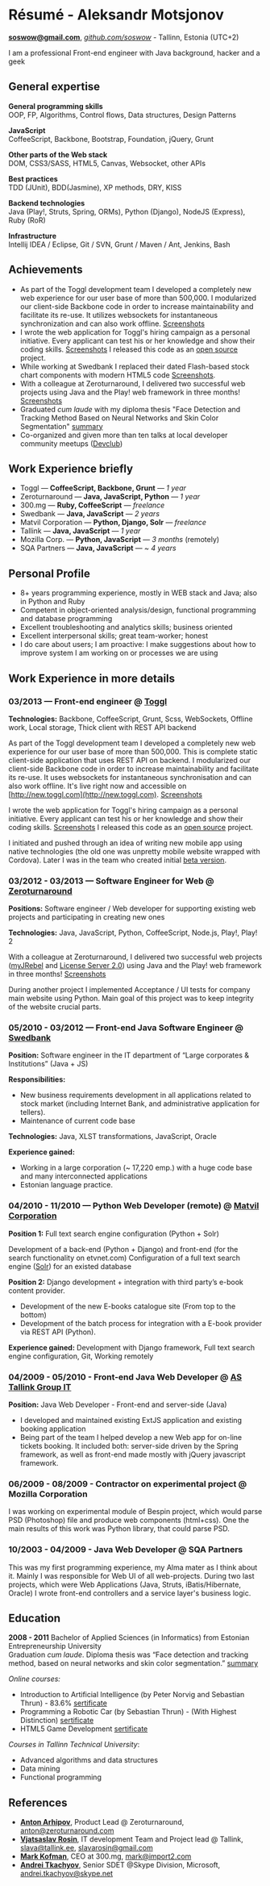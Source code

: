 <script>
//This is 3 lines to generate PDF from print.
var article = $("article").detach();
$(".site > .container").empty().append(article);
$(".site-footer, .pagehead, .header").remove();
window.print();
</script>

Résumé - Aleksandr Motsjonov
======================
**soswow@gmail.com**, [*github.com/soswow*](http://github.com/soswow) - Tallinn, Estonia (UTC+2)

I am a professional Front-end engineer with Java background, hacker and a geek <br/>

General expertise
----------------------
**General programming skills** <br/>
OOP, FP, Algorithms, Control flows, Data structures, Design Patterns

**JavaScript** <br/>
CoffeeScript, Backbone, Bootstrap, Foundation, jQuery, Grunt

**Other parts of the Web stack** <br/>
DOM, CSS3/SASS, HTML5, Canvas, Websocket, other APIs

**Best practices** <br/>
TDD (JUnit), BDD(Jasmine), XP methods, DRY, KISS

**Backend technologies** <br/>
Java (Play!, Struts, Spring, ORMs), Python (Django), NodeJS (Express), Ruby (RoR)

**Infrastructure** <br/>
Intellij IDEA / Eclipse, Git / SVN, Grunt / Maven / Ant, Jenkins, Bash


Achievements
----------------------
* As part of the Toggl development team I developed a completely new web experience for our user base of more than 500,000. 
I modularized our client-side Backbone code in order to increase maintainability and facilitate its re-use. 
It utilizes websockets for instantaneous synchronization and can also work offline. [Screenshots](http://goo.gl/ock3gT)
* I wrote the web application for Toggl's hiring campaign as a personal initiative. 
Every applicant can test his or her knowledge and show their coding skills. [Screenshots](http://goo.gl/6aTWse) I released this code as an [open source](https://github.com/soswow/lobzik) project.
* While working at Swedbank I replaced their dated Flash-based stock chart components with modern HTML5 code [Screenshots](http://goo.gl/yI68vj).
* With a colleague at Zeroturnaround, I delivered two successful web projects using Java and the Play! web framework in three months! [Screenshots](http://goo.gl/NW71iC)
* Graduated *cum laude* with my diploma thesis "Face Detection and Tracking Method Based on Neural Networks and Skin Color Segmentation" [summary](http://goo.gl/5D2097)
* Co-organized and given more than ten talks at local developer community meetups ([Devclub](http://www.devclub.eu/people/))


Work Experience briefly
----------------------
* Toggl           — **CoffeeScript, Backbone, Grunt** — *1 year*
* Zeroturnaround  — **Java, JavaScript, Python** — *1 year*
* 300.mg          — **Ruby, CoffeeScript** — *freelance*
* Swedbank        — **Java, JavaScript** — *2 years*
* Matvil Corporation — **Python, Django, Solr** — *freelance*
* Tallink         — **Java, JavaScript** — *1 year*
* Mozilla Corp.   — **Python, JavaScript** — *3 months* (remotely)
* SQA Partners    — **Java, JavaScript** — *~ 4 years*


Personal Profile
----------------------
* 8+ years programming experience, mostly in WEB stack and Java; also in Python and Ruby
* Competent in object-oriented analysis/design, functional programming and database programming
* Excellent troubleshooting and analytics skills; business oriented
* Excellent interpersonal skills; great team-worker; honest
* I do care about users; I am proactive: I make suggestions about how to improve system I am working on or processes we are using


Work Experience in more details
----------------------
### 03/2013 — Front-end engineer @ [Toggl](http://toggl.com)

**Technologies:**
Backbone, CoffeeScript, Grunt, Scss, WebSockets, Offline work, Local storage, Thick client with REST API backend

As part of the Toggl development team I developed a completely new web experience for our user base of more than 500,000. 
This is complete static client-side application that uses REST API on backend. 
I modularized our client-side Backbone code in order to increase maintainability and facilitate its re-use. 
It uses websockets for instantaneous synchronisation and can also work offline. It's live right now and accessible on [http://new.toggl.com](http://new.toggl.com). [Screenshots](http://goo.gl/ock3gT)

I wrote the web application for Toggl's hiring campaign as a personal initiative. 
Every applicant can test his or her knowledge and show their coding skills. [Screenshots](http://goo.gl/6aTWse) I released this code as an [open source](https://github.com/soswow/lobzik) project.

I initiated and pushed through an idea of writing new mobile app using native technologies (the old one was unpretty mobile website wrapped with Cordova). Later I was in the team who created initial [beta version](http://blog.toggl.com/2014/03/new-android-app-sneak-peek-call-beta-testers/).

### 03/2012 - 03/2013 — Software Engineer for Web @ [Zeroturnaround](http://zeroturnaround.com)

**Positions:**
Software engineer / Web developer for supporting existing web projects and participating in creating new ones

**Technologies:**
Java, JavaScript, Python, CoffeeScript, Node.js, Play!, Play! 2

With a colleague at Zeroturnaround, I delivered two successful web projects 
([myJRebel](http://my.jrebel.com) and [License Server 2.0](http://goo.gl/BvPfJ5)) using Java and 
the Play! web framework in three months! [Screenshots](http://goo.gl/NW71iC)

During another project I implemented Acceptance / UI tests for company main website using Python. 
Main goal of this project was to keep integrity of the website crucial parts.


### 05/2010 - 03/2012 — Front-end Java Software Engineer @ [Swedbank](https://www.swedbank.ee)

**Position:**
Software engineer in the IT department of “Large corporates & Institutions” (Java + JS)

**Responsibilities:**
* New business requirements development in all applications related to stock market (including Internet Bank, and administrative application for tellers).
* Maintenance of current code base

**Technologies:** Java, XLST transformations, JavaScript, Oracle

**Experience gained:**
* Working in a large corporation (~ 17,220 emp.) with a huge code base and many interconnected applications
* Estonian language practice.


### 04/2010 - 11/2010 — Python Web Developer (remote) @ [Matvil Corporation](http://matvil.com/)

**Position 1:**
Full text search engine configuration (Python + Solr)

Development of a back-end (Python + Django) and front-end (for the search functionality on etvnet.com)
Configuration of a full text search engine ([Solr](http://lucene.apache.org/solr/)) for an existed database

**Position 2:**
Django development + integration with third party’s e-book content provider.

* Development of the new E-books catalogue site (From top to the bottom)
* Development of the batch process for integration with a E-book provider via REST API  (Python).

**Experience gained:**
Development with Django framework, Full text search engine configuration, Git, Working remotely


### 04/2009 - 05/2010 - Front-end Java Web Developer @ [AS Tallink Group IT](https://booking.tallink.com)
**Position:**
Java Web Developer - Front-end and server-side (Java)

* I developed and maintained existing ExtJS application and existing booking application
* Being part of the team I helped develop a new Web app for on-line tickets booking. It included both: server-side driven by the Spring framework, as well as front-end made mostly with jQuery javascript framework.


### 06/2009 - 08/2009 - Contractor on experimental project @ Mozilla Corporation
I was working on experimental module of Bespin project, which would parse PSD (Photoshop) file and produce web components (html+css). One the main results of this work was Python library, that could parse PSD.


### 10/2003 - 04/2009 - Java Web Developer @ SQA Partners
This was my first programming experience, my Alma mater as I think about it. Mainly I was responsible for Web UI of all web-projects. During two last projects, which were Web Applications (Java, Struts, iBatis/Hibernate, Oracle) I wrote front-end controllers and a service layer's business logic.


Education
----------------------
**2008 - 2011** Bachelor of Applied Sciences (in Informatics) from Estonian Entrepreneurship University<br/>
Graduation *cum laude*. Diploma thesis was “Face detection and tracking method, based on neural networks and skin color segmentation.” [summary](http://goo.gl/5D2097)

*Online courses:*
* Introduction to Artificial Intelligence (by Peter Norvig and Sebastian Thrun) - 83.6% [sertificate](http://goo.gl/mrhvJf)
* Programming a Robotic Car (by Sebastian Thrun) - (With Highest Distinction) [sertificate](http://goo.gl/NDRq9C)
* HTML5 Game Development [sertificate](http://goo.gl/xeMs8G)

*Courses in Tallinn Technical University*:
* Advanced algorithms and data structures
* Data mining
* Functional programming


References
----------------------
* [**Anton Arhipov**](http://www.linkedin.com/in/antonarhipov), Product Lead @ Zeroturnaround, anton@zeroturnaround.com
* [**Vjatsaslav Rosin**](http://www.linkedin.com/in/slavarosin), IT development Team and Project lead @ Tallink, slava@tallink.ee, slavarosin@gmail.com
* [**Mark Kofman**](http://www.linkedin.com/in/markkofman), CEO at 300.mg, mark@import2.com
* [**Andrei Tkachyov**](ee.linkedin.com/in/andreitkachyov), Senior SDET @Skype Division, Microsoft, andrei.tkachyov@skype.net

